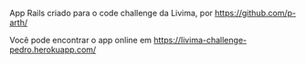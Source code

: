 App Rails criado para o code challenge da Livima, por https://github.com/p-arth/

Você pode encontrar o app online em https://livima-challenge-pedro.herokuapp.com/